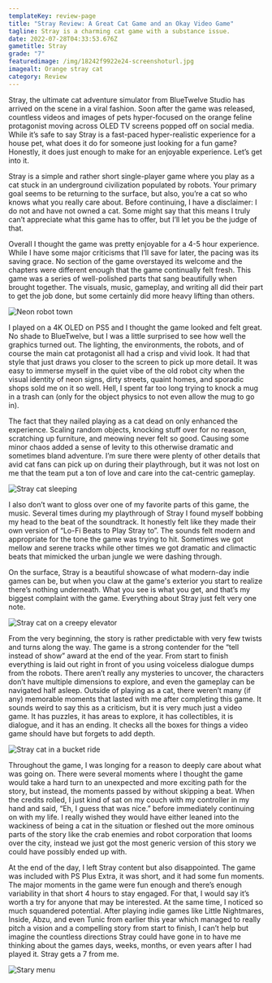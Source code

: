 ```yaml
---
templateKey: review-page
title: "Stray Review: A Great Cat Game and an Okay Video Game"
tagline: Stray is a charming cat game with a substance issue.
date: 2022-07-28T04:33:53.676Z
gametitle: Stray
grade: "7"
featuredimage: /img/18242f9922e24-screenshoturl.jpg
imagealt: Orange stray cat
category: Review
---
```

Stray, the ultimate cat adventure simulator from BlueTwelve Studio has arrived on the scene in a viral fashion. Soon after the game was released, countless videos and images of pets hyper-focused on the orange feline protagonist moving across OLED TV screens popped off on social media. While it’s safe to say Stray is a fast-paced hyper-realistic experience for a house pet, what does it do for someone just looking for a fun game? Honestly, it does just enough to make for an enjoyable experience. Let’s get into it. 

Stray is a simple and rather short single-player game where you play as a cat stuck in an underground civilization populated by robots. Your primary goal seems to be returning to the surface, but also, you’re a cat so who knows what you really care about. Before continuing, I have a disclaimer: I do not and have not owned a cat. Some might say that this means I truly can’t appreciate what this game has to offer, but I’ll let you be the judge of that.

Overall I thought the game was pretty enjoyable for a 4-5 hour experience. While I have some major criticisms that I’ll save for later, the pacing was its saving grace. No section of the game overstayed its welcome and the chapters were different enough that the game continually felt fresh. This game was a series of well-polished parts that sang beautifully when brought together. The visuals, music, gameplay, and writing all did their part to get the job done, but some certainly did more heavy lifting than others.

![Neon robot town](/img/stray-review-3-2000x1270-1-1392x884.jpg "Neon robot town")

I played on a 4K OLED on PS5 and I thought the game looked and felt great. No shade to BlueTwelve, but I was a little surprised to see how well the graphics turned out. The lighting, the environments, the robots, and of course the main cat protagonist all had a crisp and vivid look. It had that style that just draws you closer to the screen to pick up more detail. It was easy to immerse myself in the quiet vibe of the old robot city when the visual identity of neon signs, dirty streets, quaint homes, and sporadic shops sold me on it so well. Hell, I spent far too long trying to knock a mug in a trash can (only for the object physics to not even allow the mug to go in).

The fact that they nailed playing as a cat dead on only enhanced the experience. Scaling random objects, knocking stuff over for no reason, scratching up furniture, and meowing never felt so good. Causing some minor chaos added a sense of levity to this otherwise dramatic and sometimes bland adventure. I’m sure there were plenty of other details that avid cat fans can pick up on during their playthrough, but it was not lost on me that the team put a ton of love and care into the cat-centric gameplay.

![Stray cat sleeping](/img/18242f9567460-screenshoturl.jpg "Stray cat sleeping")

I also don’t want to gloss over one of my favorite parts of this game, the music. Several times during my playthrough of Stray I found myself bobbing my head to the beat of the soundtrack. It honestly felt like they made their own version of “Lo-Fi  Beats to Play Stray to”. The sounds felt modern and appropriate for the tone the game was trying to hit. Sometimes we got mellow and serene tracks while other times we got dramatic and climactic beats that mimicked the urban jungle we were dashing through.

On the surface, Stray is a beautiful showcase of what modern-day indie games can be, but when you claw at the game's exterior you start to realize there’s nothing underneath. What you see is what you get, and that’s my biggest complaint with the game. Everything about Stray just felt very one note. 

![Stray cat on a creepy elevator](/img/18242f948bf18-screenshoturl.jpg "Stray cat on a creepy elevator")

From the very beginning, the story is rather predictable with very few twists and turns along the way. The game is a strong contender for the “tell instead of show” award at the end of the year. From start to finish everything is laid out right in front of you using voiceless dialogue dumps from the robots. There aren’t really any mysteries to uncover, the characters don’t have multiple dimensions to explore, and even the gameplay can be navigated half asleep. Outside of playing as a cat, there weren’t many (if any) memorable moments that lasted with me after completing this game. It sounds weird to say this as a criticism, but it is very much just a video game. It has puzzles, it has areas to explore, it has collectibles, it is dialogue, and it has an ending. It checks all the boxes for things a video game should have but forgets to add depth. 

![Stray cat in a bucket ride](/img/18242f960dd7-screenshoturl.jpg "Stray cat in a bucket ride")

Throughout the game, I was longing for a reason to deeply care about what was going on. There were several moments where I thought the game would take a hard turn to an unexpected and more exciting path for the story, but instead, the moments passed by without skipping a beat. When the credits rolled, I just kind of sat on my couch with my controller in my hand and said, “Eh, I guess that was nice.” before immediately continuing on with my life. I really wished they would have either leaned into the wackiness of being a cat in the situation or fleshed out the more ominous parts of the story like the crab enemies and robot corporation that looms over the city, instead we just got the most generic version of this story we could have possibly ended up with. 

At the end of the day, I left Stray content but also disappointed. The game was included with PS Plus Extra, it was short, and it had some fun moments. The major moments in the game were fun enough and there’s enough variability in that short 4 hours to stay engaged. For that, I would say it’s worth a try for anyone that may be interested. At the same time, I noticed so much squandered potential. After playing indie games like Little Nightmares, Inside, Abzu, and even Tunic from earlier this year which managed to really pitch a vision and a compelling story from start to finish, I can’t help but imagine the countless directions Stray could have gone in to have me thinking about the games days, weeks, months, or even years after I had played it. Stray gets a 7 from me.

![Stary menu](/img/18242f8e08f71-screenshoturl.jpg "Stary menu")